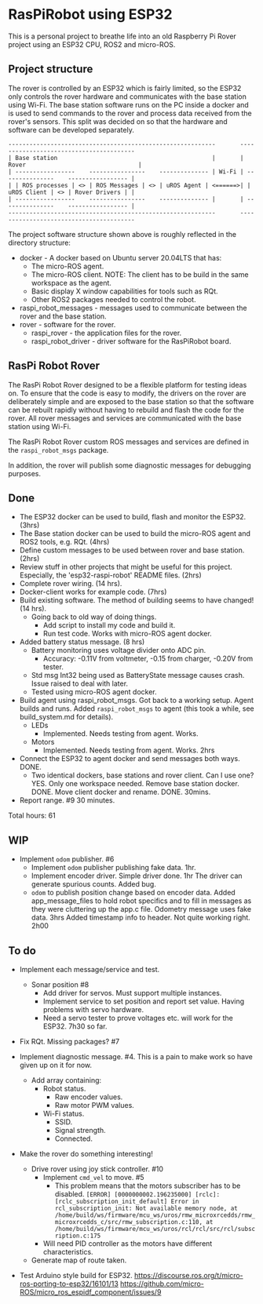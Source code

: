 # RasPiRobot using ESP32

This is a personal project to breathe life into an old Raspberry Pi Rover project using an ESP32 CPU, ROS2 and micro-ROS.

## Project structure

The rover is controlled by an ESP32 which is fairly limited, so the ESP32 only controls the rover hardware and communicates with the base station using Wi-Fi.  The base station software runs on the PC inside a docker and is used to send commands to the rover and process data received from the rover's sensors.  This split was decided on so that the hardware and software can be developed separately.

```text
-----------------------------------------------------------       ----------------------------------------
| Base station                                            |       | Rover                                |
| -----------------    ----------------    -------------- | Wi-Fi | ---------------    ----------------- |
| | ROS processes | <> | ROS Messages | <> | uROS Agent | <======>| | uROS Client | <> | Rover Drivers | |
| -----------------    ----------------    -------------- |       | ---------------    ----------------- |
-----------------------------------------------------------       ----------------------------------------
```

The project software structure shown above is roughly reflected in the directory structure:

* docker - A docker based on Ubuntu server 20.04LTS that has:
  * The micro-ROS agent.
  * The micro-ROS client. NOTE: The client has to be build in the same workspace as the agent.
  * Basic display X window capabilities for tools such as RQt.
  * Other ROS2 packages needed to control the robot.
* raspi_robot_messages - messages used to communicate between the rover and the base station.
* rover - software for the rover.
  * raspi_rover - the application files for the rover.
  * raspi_robot_driver - driver software for the RasPiRobot board.

## RasPi Robot Rover

The RasPi Robot Rover designed to be a flexible platform for testing ideas on.  To ensure that the code is easy to modify, the drivers on the rover are deliberately simple and are exposed to the base station so that the software can be rebuilt rapidly without having to rebuild and flash the code for the rover.  All rover messages and services are communicated with the base station using Wi-Fi.

The RasPi Robot Rover custom ROS messages and services are defined in the `raspi_robot_msgs` package.

In addition, the rover will publish some diagnostic messages for debugging purposes.

## Done

* The ESP32 docker can be used to build, flash and monitor the ESP32. (3hrs)
* The Base station docker can be used to build the micro-ROS agent and ROS2 tools, e.g. RQt. (4hrs)
* Define custom messages to be used between rover and base station. (2hrs)
* Review stuff in other projects that might be useful for this project.  Especially, the 'esp32-raspi-robot' README files. (2hrs)
* Complete rover wiring. (14 hrs).
* Docker-client works for example code. (7hrs)
* Build existing software.  The method of building seems to have changed! (14 hrs).
  * Going back to old way of doing things.
    * Add script to install my code and build it.
    * Run test code.  Works with micro-ROS agent docker.
* Added battery status message. (8 hrs)
  * Battery monitoring uses voltage divider onto ADC pin.
    * Accuracy: -0.11V from voltmeter, -0.15 from charger, -0.20V from tester.
  * Std msg Int32 being used as BatteryState message causes crash.  Issue raised to deal with later.
  * Tested using micro-ROS agent docker.
* Build agent using raspi_robot_msgs.
    Got back to a working setup.
    Agent builds and runs.
    Added `raspi_robot_msgs` to agent (this took a while, see build_system.md for details).
  * LEDs
    * Implemented. Needs testing from agent. Works.
  * Motors
    * Implemented. Needs testing from agent. Works.
  2hrs
* Connect the ESP32 to agent docker and send messages both ways.  DONE.
  * Two identical dockers, base stations and rover client.  Can I use one?
    YES. Only one workspace needed.
    Remove base station docker. DONE.
    Move client docker and rename. DONE.
  30mins.
* Report range. #9
  30 minutes.

Total hours: 61

## WIP

* Implement `odom` publisher.  #6
  * Implement `odom` publisher publishing fake data.
    1hr.
  * Implement encoder driver.
    Simple driver done.
    1hr
    The driver can generate spurious counts.  Added bug.
  * `odom` to publish position change based on encoder data.
    Added app_message_files to hold robot specifics and to fill in messages as they were cluttering up the app.c file.
    Odometry message uses fake data.
    3hrs
    Added timestamp info to header. Not quite working right.
    2h00

## To do

* Implement each message/service and test.
  * Sonar position #8
    * Add driver for servos. Must support multiple instances.
    * Implement service to set position and report set value.
    Having problems with servo hardware.
    * Need a servo tester to prove voltages etc. will work for the ESP32.
    7h30 so far.

* Fix RQt.  Missing packages? #7
* Implement diagnostic message.  #4.
  This is a pain to make work so have given up on it for now.
  * Add array containing:
    * Robot status.
      * Raw encoder values.
      * Raw motor PWM values.
    * Wi-Fi status.
      * SSID.
      * Signal strength.
      * Connected.
* Make the rover do something interesting!
  * Drive rover using joy stick controller. #10
    * Implement `cmd_vel` to move. #5
      * This problem means that the motors subscriber has to be disabled. `[ERROR] [0000000002.196235000] [rclc]: [rclc_subscription_init_default] Error in rcl_subscription_init: Not available memory node, at /home/build/ws/firmware/mcu_ws/uros/rmw_microxrcedds/rmw_microxrcedds_c/src/rmw_subscription.c:110, at /home/build/ws/firmware/mcu_ws/uros/rcl/rcl/src/rcl/subscription.c:175`
    * Will need PID controller as the motors have different characteristics.
  * Generate map of route taken.


* Test Arduino style build for ESP32.
<https://discourse.ros.org/t/micro-ros-porting-to-esp32/16101/13>
<https://github.com/micro-ROS/micro_ros_espidf_component/issues/9>
